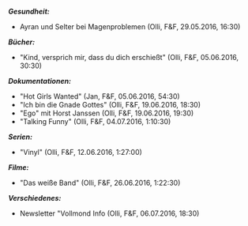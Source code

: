 _**Gesundheit:**_
- Ayran und Selter bei Magenproblemen (Olli, F&F, 29.05.2016, 16:30)

_**Bücher:**_  
- "Kind, versprich mir, dass du dich erschießt" (Olli, F&F, 05.06.2016, 30:30)

_**Dokumentationen:**_  
- "Hot Girls Wanted" (Jan, F&F, 05.06.2016, 54:30)
- "Ich bin die Gnade Gottes" (Olli, F&F, 19.06.2016, 18:30)
- "Ego" mit Horst Janssen (Olli, F&F, 19.06.2016, 19:30)
- "Talking Funny" (Olli, F&F, 04.07.2016, 1:10:30) 

_**Serien:**_
- "Vinyl" (Olli, F&F, 12.06.2016, 1:27:00)

_**Filme:**_
- "Das weiße Band" (Olli, F&F, 26.06.2016, 1:22:30)

_**Verschiedenes:**_
- Newsletter "Vollmond Info (Olli, F&F, 06.07.2016, 18:30)
